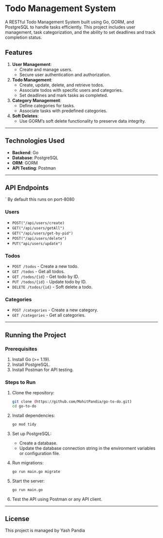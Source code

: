 # Todo Management System

A RESTful Todo Management System built using Go, GORM, and PostgreSQL to handle tasks efficiently. This project includes user management, task categorization, and the ability to set deadlines and track completion status.

## Features

1. **User Management**:
   - Create and manage users.
   - Secure user authentication and authorization.
2. **Todo Management**:
   - Create, update, delete, and retrieve todos.
   - Associate todos with specific users and categories.
   - Set deadlines and mark tasks as completed.
3. **Category Management**:
   - Define categories for tasks.
   - Associate tasks with predefined categories.
4. **Soft Deletes**:
   - Use GORM’s soft delete functionality to preserve data integrity.

---

## Technologies Used

- **Backend**: Go
- **Database**: PostgreSQL
- **ORM**: GORM
- **API Testing**: Postman

---

## API Endpoints
` By default this runs on port-8080

### Users
- `POST("/api/users/create)`
- `GET("/api/users/getAll")`
- `GET("/api/users/get-by-pid")`
- `POST("/api/users/delete")`
- `PUT("api/users/update")`

### Todos
- `POST /todos` - Create a new todo.
- `GET /todos` - Get all todos.
- `GET /todos/{id}` - Get todo by ID.
- `PUT /todos/{id}` - Update todo by ID.
- `DELETE /todos/{id}` - Soft delete a todo.

### Categories
- `POST /categories` - Create a new category.
- `GET /categories` - Get all categories.

---

## Running the Project

### Prerequisites

1. Install Go (>= 1.19).
2. Install PostgreSQL.
3. Install Postman for API testing.

### Steps to Run

1. Clone the repository:
   ```bash
   git clone (https://github.com/MohitPandia/go-to-do.git)
   cd go-to-do
   ```

2. Install dependencies:
   ```bash
   go mod tidy
   ```

3. Set up PostgreSQL:
   - Create a database.
   - Update the database connection string in the environment variables or configuration file.

4. Run migrations:
   ```bash
   go run main.go migrate
   ```

5. Start the server:
   ```bash
   go run main.go
   ```

6. Test the API using Postman or any API client.

---

## License
This project is managed by Yash Pandia
